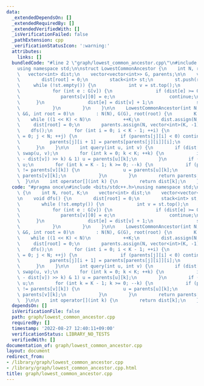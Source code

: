 ```yaml
---
data:
  _extendedDependsOn: []
  _extendedRequiredBy: []
  _extendedVerifiedWith: []
  _isVerificationFailed: false
  _pathExtension: cpp
  _verificationStatusIcon: ':warning:'
  attributes:
    links: []
  bundledCode: "#line 2 \"graph/lowest_common_ancestor.cpp\"\n#include <bits/stdc++.h>\n\
    using namespace std;\n\nstruct LowestCommonAncestor {\n    int N, root, K;\n \
    \   vector<int> dist;\n    vector<vector<int>> G, parents;\n\n    void dfs() {\n\
    \        dist[root] = 0;\n        stack<int> st;\n        st.push(root);\n   \
    \     while (!st.empty()) {\n            int v = st.top();\n            st.pop();\n\
    \            for (int e : G[v]) {\n                if (dist[e] >= 0) {\n     \
    \               parents[v][0] = e;\n                    continue;\n          \
    \      }\n                dist[e] = dist[v] + 1;\n                st.push(e);\n\
    \            }\n        }\n    }\n\n    LowestCommonAncestor(int N, const vector<vector<int>>\
    \ &G, int root = 0)\n        : N(N), G(G), root(root) {\n        K = 1;\n    \
    \    while ((1 << K) < N)\n            ++K;\n        dist.assign(N, -1);\n   \
    \     dist[root] = 0;\n        parents.assign(N, vector<int>(K, -1));\n\n    \
    \    dfs();\n        for (int i = 0; i < K - 1; ++i) {\n            for (int j\
    \ = 0; j < N; ++j) {\n                if (parents[j][i] < 0) continue;\n     \
    \           parents[j][i + 1] = parents[parents[j][i]][i];\n            }\n  \
    \      }\n    }\n\n    int query(int u, int v) {\n        if (dist[u] < dist[v])\
    \ swap(u, v);\n        for (int k = 0; k < K; ++k) {\n            if (((dist[u]\
    \ - dist[v]) >> k) & 1) u = parents[u][k];\n        }\n        if (u == v) return\
    \ u;\n        for (int k = K - 1; k >= 0; --k) {\n            if (parents[u][k]\
    \ != parents[v][k]) {\n                u = parents[u][k];\n                v =\
    \ parents[v][k];\n            }\n        }\n        return parents[u][0];\n  \
    \  }\n\n    int operator[](int k) {\n        return dist[k];\n    }\n};\n"
  code: "#pragma once\n#include <bits/stdc++.h>\nusing namespace std;\n\nstruct LowestCommonAncestor\
    \ {\n    int N, root, K;\n    vector<int> dist;\n    vector<vector<int>> G, parents;\n\
    \n    void dfs() {\n        dist[root] = 0;\n        stack<int> st;\n        st.push(root);\n\
    \        while (!st.empty()) {\n            int v = st.top();\n            st.pop();\n\
    \            for (int e : G[v]) {\n                if (dist[e] >= 0) {\n     \
    \               parents[v][0] = e;\n                    continue;\n          \
    \      }\n                dist[e] = dist[v] + 1;\n                st.push(e);\n\
    \            }\n        }\n    }\n\n    LowestCommonAncestor(int N, const vector<vector<int>>\
    \ &G, int root = 0)\n        : N(N), G(G), root(root) {\n        K = 1;\n    \
    \    while ((1 << K) < N)\n            ++K;\n        dist.assign(N, -1);\n   \
    \     dist[root] = 0;\n        parents.assign(N, vector<int>(K, -1));\n\n    \
    \    dfs();\n        for (int i = 0; i < K - 1; ++i) {\n            for (int j\
    \ = 0; j < N; ++j) {\n                if (parents[j][i] < 0) continue;\n     \
    \           parents[j][i + 1] = parents[parents[j][i]][i];\n            }\n  \
    \      }\n    }\n\n    int query(int u, int v) {\n        if (dist[u] < dist[v])\
    \ swap(u, v);\n        for (int k = 0; k < K; ++k) {\n            if (((dist[u]\
    \ - dist[v]) >> k) & 1) u = parents[u][k];\n        }\n        if (u == v) return\
    \ u;\n        for (int k = K - 1; k >= 0; --k) {\n            if (parents[u][k]\
    \ != parents[v][k]) {\n                u = parents[u][k];\n                v =\
    \ parents[v][k];\n            }\n        }\n        return parents[u][0];\n  \
    \  }\n\n    int operator[](int k) {\n        return dist[k];\n    }\n};"
  dependsOn: []
  isVerificationFile: false
  path: graph/lowest_common_ancestor.cpp
  requiredBy: []
  timestamp: '2022-08-27 12:40:11+09:00'
  verificationStatus: LIBRARY_NO_TESTS
  verifiedWith: []
documentation_of: graph/lowest_common_ancestor.cpp
layout: document
redirect_from:
- /library/graph/lowest_common_ancestor.cpp
- /library/graph/lowest_common_ancestor.cpp.html
title: graph/lowest_common_ancestor.cpp
---
```

